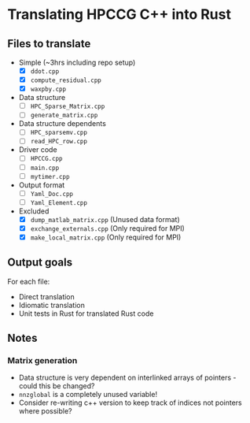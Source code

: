 # Translating HPCCG C++ into Rust

## Files to translate

- Simple (~3hrs including repo setup)
  - [x] `ddot.cpp`
  - [x] `compute_residual.cpp`
  - [x] `waxpby.cpp`
- Data structure
  - [ ] `HPC_Sparse_Matrix.cpp`
  - [ ] `generate_matrix.cpp`
- Data structure dependents
  - [ ] `HPC_sparsemv.cpp`
  - [ ] `read_HPC_row.cpp`
- Driver code
  - [ ] `HPCCG.cpp`
  - [ ] `main.cpp`
  - [ ] `mytimer.cpp`
- Output format
  - [ ] `Yaml_Doc.cpp`
  - [ ] `Yaml_Element.cpp`
- Excluded
  - [x] `dump_matlab_matrix.cpp` (Unused data format)
  - [x] `exchange_externals.cpp` (Only required for MPI)
  - [x] `make_local_matrix.cpp` (Only required for MPI)

## Output goals

For each file:

- Direct translation
- Idiomatic translation
- Unit tests in Rust for translated Rust code


## Notes

### Matrix generation

- Data structure is very dependent on interlinked arrays of pointers - could this be changed?
- `nnzglobal` is a completely unused variable!
- Consider re-writing c++ version to keep track of indices not pointers where possible?